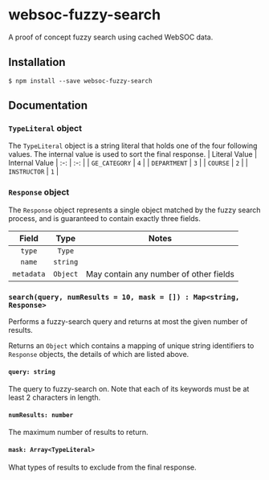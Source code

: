 # websoc-fuzzy-search

A proof of concept fuzzy search using cached WebSOC data.

## Installation

`$ npm install --save websoc-fuzzy-search`

## Documentation

### `TypeLiteral` object
The `TypeLiteral` object is a string literal that holds one of the four following values. The internal value is used to sort the final response.
| Literal Value | Internal Value
| :-: | :-: |
| `GE_CATEGORY` | `4` |
| `DEPARTMENT` | `3` |
| `COURSE` | `2` |
| `INSTRUCTOR` | `1` |


### `Response` object
The `Response` object represents a single object matched by the fuzzy search process, and is guaranteed to contain exactly three fields.

| Field | Type | Notes |
| :-: | :-: | :-: |
| `type` | `Type` | |
| `name` | `string` | |
| `metadata` | `Object` | May contain any number of other fields

### `search(query, numResults = 10, mask = []) : Map<string, Response>`
Performs a fuzzy-search query and returns at most the given number of results.

Returns an `Object` which contains a mapping of unique string identifiers to `Response` objects, the details of which are listed above.
#### `query: string`
The query to fuzzy-search on. Note that each of its keywords must be at least 2 characters in length.

#### `numResults: number`
The maximum number of results to return.

#### `mask: Array<TypeLiteral>`
What types of results to exclude from the final response.
